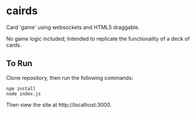 # cairds

Card 'game' using websockets and HTML5 draggable.

No game logic included; Intended to replicate the functionality of a deck of cards.

## To Run
Clone repository, then run the following commands:

```
npm install
node index.js
```

Then view the site at http://localhost:3000.
